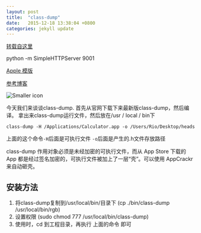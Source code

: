 ```yaml
---
layout: post
title:  "class-dump"
date:   2015-12-18 13:38:04 +0800
categories: jekyll update
---
```



[转载自这里](http://www.jianshu.com/p/764483943813)


python -m SimpleHTTPServer 9001


[Apple 模版](https://developer.apple.com/library/tvos/documentation/LanguagesUtilities/Conceptual/ATV_Template_Guide/CatalogTemplate.html#//apple_ref/doc/uid/TP40015064-CH35-SW2)

[参考博客](http://www.csdn.net/article/2015-10-04/2825844-beginning-tvos-development-with-tvml/4)

![Smaller icon](http://25.io/smaller/favicon.ico "Title here")


今天我们来谈谈class-dump.
首先从官网下载下来最新版class-dump，然后编译。
拿出来class-dump运行文件，然后放在/usr / local / bin下

`class-dump -H /Applications/Calculator.app -o /Users/Rio/Desktop/heads`

上面的这个命令`-H`后面是可执行文件  `-o`后面是产生的.h文件存放路径

class-dump 作用对象必须是未经加密的可执行文件，而从 App Store 下载的 App 都是经过签名加密的，可执行文件被加上了一层“壳”。可以使用 AppCrackr 来自动砸壳。


## 安装方法 

1. 将class-dump复制到/usr/local/bin/目录下 (cp ./bin/class-dump /usr/local/bin/rgb)
2. 设置权限 (sudo chmod 777 /usr/local/bin/class-dump)
3. 使用时，cd 到工程目录，再执行 上面的命令 即可